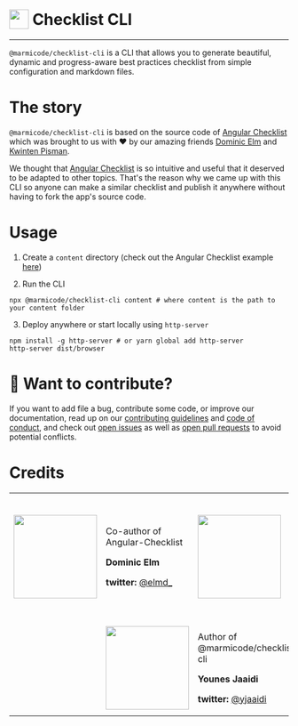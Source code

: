 <h1>
    <img width="35" valign="bottom" src="https://raw.githubusercontent.com/marmicode/checklist-cli/master/src/assets/angular-checklist.png">
    Checklist CLI
</h1>

---

`@marmicode/checklist-cli` is a CLI that allows you to generate beautiful, dynamic and progress-aware best practices checklist from simple configuration and markdown files.

# The story

`@marmicode/checklist-cli` is based on the source code of [Angular Checklist](https://angular-checklist.io/) which was brought to us with ❤️ by our amazing friends [Dominic Elm](https://twitter.com/elmd_) and [Kwinten Pisman](https://twitter.com/KwintenP).

We thought that [Angular Checklist](https://angular-checklist.io/) is so intuitive and useful that it deserved to be adapted to other topics. That's the reason why we came up with this CLI so anyone can make a similar checklist and publish it anywhere without having to fork the app's source code.


# Usage

1. Create a `content` directory (check out the Angular Checklist example [here](https://github.com/marmicode/checklist-cli/tree/master/examples/angular-checklist))

2. Run the CLI
```
npx @marmicode/checklist-cli content # where content is the path to your content folder
```

3. Deploy anywhere or start locally using `http-server`
```
npm install -g http-server # or yarn global add http-server
http-server dist/browser
```

# 👷 Want to contribute?

If you want to add file a bug, contribute some code, or improve our documentation, read up on our [contributing guidelines](CONTRIBUTING.md) and [code of conduct](CODE_OF_CONDUCT.md), and check out [open issues](/issues) as well as [open pull requests](/pulls) to avoid potential conflicts.

# Credits

<table border="0">
  <tr>
    <td>
      <a href="https://github.com/d3lm" style="color: white">
        <img src="https://github.com/d3lm.png?s=150" width="150"/>
      </a>
    </td>
    <td>
      <p>Co-author of Angular-Checklist<p>
      <p><strong>Dominic Elm</strong></p>
      <p><strong>twitter: </strong><a href="https://twitter.com/elmd_">@elmd_</a></p>
    </td>
    <td>
      <a href="https://github.com/KwintenP" style="color: white">
        <img src="https://github.com/KwintenP.png?s=150" width="150"/>
      </a>
    </td>
    <td>
      <p>Co-author of Angular-Checklist<p>
      <p><strong>Kwinten Pisman</strong></p>
      <p><strong>twitter: </strong><a href="https://twitter.com/KwintenP">@KwintenP</a></p>
    </td>
  </tr>
  <tr>
    <td></td>
    <td>
      <a href="https://github.com/yjaaidi" style="color: white">
        <img src="https://github.com/yjaaidi.png?s=150" width="150"/>
      </a>
    </td>
    <td>
      <p>Author of @marmicode/checklist-cli<p>
      <p><strong>Younes Jaaidi</strong></p>
      <p><strong>twitter: </strong><a href="https://twitter.com/yjaaidi">@yjaaidi</a></p>
    </td>
    <td></td>
  </tr>
</table>